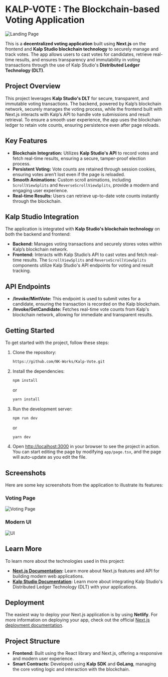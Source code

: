 # KALP-VOTE : The Blockchain-based Voting Application

![Landing Page](public/screenshots/landing-page.png)

This is a **decentralized voting application** built using **Next.js** on the frontend and **Kalp Studio blockchain technology** to securely manage and track votes. The app allows users to cast votes for candidates, retrieve real-time results, and ensures transparency and immutability in voting transactions through the use of Kalp Studio's **Distributed Ledger Technology (DLT)**.

## Project Overview

This project leverages **Kalp Studio's DLT** for secure, transparent, and immutable voting transactions. The backend, powered by Kalp’s blockchain network, securely manages the voting process, while the frontend built with Next.js interacts with Kalp’s API to handle vote submissions and result retrieval. To ensure a smooth user experience, the app uses the blockchain ledger to retain vote counts, ensuring persistence even after page reloads.

## Key Features

- **Blockchain Integration:** Utilizes **Kalp Studio's API** to record votes and fetch real-time results, ensuring a secure, tamper-proof election process.
- **Persistent Voting:** Vote counts are retained through session cookies, ensuring votes aren’t lost even if the page is reloaded.
- **Smooth Animations:** Custom scroll animations, including `ScrollViewSplits` and `ReverseScrollViewSplits`, provide a modern and engaging user experience.
- **Real-time Results:** Users can retrieve up-to-date vote counts instantly through the blockchain.

## Kalp Studio Integration

The application is integrated with **Kalp Studio's blockchain technology** on both the backend and frontend:

- **Backend:** Manages voting transactions and securely stores votes within Kalp’s blockchain network.
- **Frontend:** Interacts with Kalp Studio’s API to cast votes and fetch real-time results. The `ScrollViewSplits` and `ReverseScrollViewSplits` components utilize Kalp Studio's API endpoints for voting and result tracking.

## API Endpoints

- **/Invoke/MintVote:** This endpoint is used to submit votes for a candidate, ensuring the transaction is recorded on the Kalp blockchain.
- **/Invoke/GetCandidate:** Fetches real-time vote counts from Kalp's blockchain network, allowing for immediate and transparent results.

## Getting Started

To get started with the project, follow these steps:

1. Clone the repository:
    ```bash
    https://github.com/NK-Works/Kalp-Vote.git
    ```

2. Install the dependencies:
    ```bash
    npm install
    ```
    or
    ```bash
    yarn install
    ```

3. Run the development server:
    ```bash
    npm run dev
    ```
    or
    ```bash
    yarn dev
    ```

4. Open [http://localhost:3000](http://localhost:3000) in your browser to see the project in action. You can start editing the page by modifying `app/page.tsx`, and the page will auto-update as you edit the file.

## Screenshots

Here are some key screenshots from the application to illustrate its features:

### Voting Page
![Voting Page](public/screenshots/voting-page.png)

### Modern UI
![UI](public/screenshots/ui.png)

## Learn More

To learn more about the technologies used in this project:

- **[Next.js Documentation](https://nextjs.org/docs):** Learn more about Next.js features and API for building modern web applications.
- **[Kalp Studio Documentation](https://docs.kalp.studio/):** Learn more about integrating Kalp Studio's Distributed Ledger Technology (DLT) with your applications.

## Deployment

The easiest way to deploy your Next.js application is by using **Netlify**. For more information on deploying your app, check out the official [Next.js deployment documentation](https://nextjs.org/docs/deployment).

## Project Structure

- **Frontend:** Built using the React library and Next.js, offering a responsive and modern user experience.
- **Smart Contracts:** Developed using **Kalp SDK** and **GoLang**, managing the core voting logic and interaction with the blockchain.
